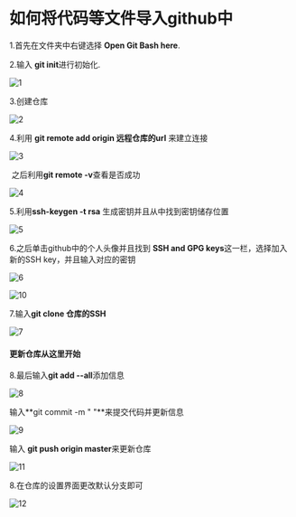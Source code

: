 # 如何将代码等文件导入github中  

1.首先在文件夹中右键选择 **Open Git Bash here**.

2.输入 **git init**进行初始化.

![1](../../assets/1.png)

3.创建仓库



![2](../../assets/2-1721092455969-5.png)

4.利用 **git remote add origin 远程仓库的url** 来建立连接

![3](../../assets/3-1721092688580-7.png)

​    之后利用**git remote -v**查看是否成功

![4](../../assets/4-1721092830736-12.png)

5.利用**ssh-keygen -t rsa** 生成密钥并且从中找到密钥储存位置

![5](../../assets/5-1721093087100-14.png)

6.之后单击github中的个人头像并且找到 **SSH and GPG keys**这一栏，选择加入新的SSH key，并且输入对应的密钥

![6](../../assets/6-1721093460239-16.png)

![10](../../assets/10-1721106051694-3.png)

7.输入**git clone 仓库的SSH**

![7](../../assets/7-1721096777660-1.png)

#### **更新仓库从这里开始**

8.最后输入**git add --all**添加信息

![8](../../assets/8-1721096842186-3.png)

输入**git commit -m "    "**来提交代码并更新信息

![9](../../assets/9-1721105989920-1.png)

输入 **git push origin master**来更新仓库

![11](../../assets/11-1721106181407-5.png)

8.在仓库的设置界面更改默认分支即可

![12](../../assets/12-1721106254830-7.png)

## 

